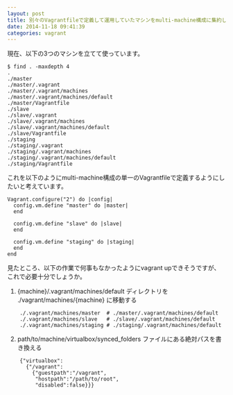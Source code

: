 ```yaml
---
layout: post
title: 別々のVagrantfileで定義して運用していたマシンをmulti-machine構成に集約したい
date: 2014-11-18 09:41:39
categories: vagrant
---
```

<!-- {% raw %} -->
<p>現在、以下の3つのマシンを立てて使っています。</p>

<pre class="lang-sh prettyprint-override"><code>$ find . -maxdepth 4
.
./master
./master/.vagrant
./master/.vagrant/machines
./master/.vagrant/machines/default
./master/Vagrantfile
./slave
./slave/.vagrant
./slave/.vagrant/machines
./slave/.vagrant/machines/default
./slave/Vagrantfile
./staging
./staging/.vagrant
./staging/.vagrant/machines
./staging/.vagrant/machines/default
./staging/Vagrantfile
</code></pre>

<p>これを以下のようにmulti-machine構成の単一のVagrantfileで定義するようにしたいと考えています。</p>

<pre class="lang-ruby prettyprint-override"><code>Vagrant.configure("2") do |config|
  config.vm.define "master" do |master|
  end

  config.vm.define "slave" do |slave|
  end

  config.vm.define "staging" do |staging|
  end
end
</code></pre>

<p>見たところ、以下の作業で何事もなかったようにvagrant upできそうですが、これで必要十分でしょうか。</p>

<ol>
<li>{machine}/.vagrant/machines/default ディレクトリを ./vagrant/machines/{machine} に移動する</li>
</ol>

<pre class="lang-sh prettyprint-override"><code>    ./.vagrant/machines/master  # ./master/.vagrant/machines/default
    ./.vagrant/machines/slave   # ./slave/.vagrant/machines/default
    ./.vagrant/machines/staging # ./staging/.vagrant/machines/default
</code></pre>

<ol start="2">
<li>path/to/machine/virtualbox/synced_folders ファイルにある絶対パスを書き換える</li>
</ol>

<pre class="lang-js prettyprint-override"><code>    {"virtualbox":
      {"/vagrant":
        {"guestpath":"/vagrant",
         "hostpath":"/path/to/root",
         "disabled":false}}}
</code></pre>
<!-- {% endraw %} -->
